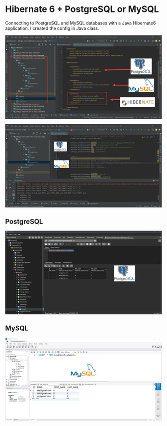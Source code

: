 # Hibernate 6 + PostgreSQL or MySQL
Connecting to PostgreSQL and MySQL databases with a Java Hibernate6 application. I created the config in Java class.

![Hibernate6](src/main/resources/images/1.jpg)

![Hibernate6](src/main/resources/images/2.jpg)

## PostgreSQL
![PostgreSQL](src/main/resources/images/3.jpg)

## MySQL
![MySQL](src/main/resources/images/4.jpg)
